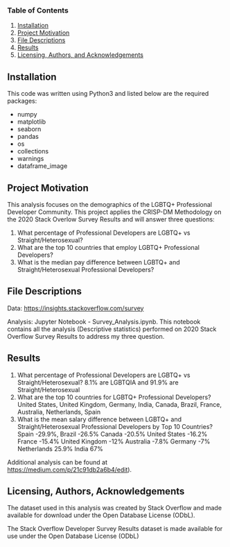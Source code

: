 ### Table of Contents

1. [Installation](#installation)
2. [Project Motivation](#motivation)
3. [File Descriptions](#files)
4. [Results](#results)
5. [Licensing, Authors, and Acknowledgements](#licensing)

## Installation <a name="installation"></a>
This code was written using Python3 and listed below are the required packages:

- numpy
- matplotlib
- seaborn
- pandas
- os
- collections
- warnings
- dataframe_image


## Project Motivation<a name="motivation"></a>

This analysis focuses on the demographics of the LGBTQ+ Professional Developer Community. This project applies the CRISP-DM Methodology on the 2020 Stack Overlow Survey Results and will answer three questions:

1) What percentage of Professional Developers are LGBTQ+ vs Straight/Heterosexual?
2) What are the top 10 countries that employ LGBTQ+ Professional Developers?
3) What is the median pay difference between LGBTQ+ and Straight/Heterosexual Professional Developers?

## File Descriptions <a name="files"></a>

Data:  https://insights.stackoverflow.com/survey

Analysis:  Jupyter Notebook - Survey_Analysis.ipynb.  This notebook contains all the analysis (Descriptive statistics) performed on 2020 Stack Overflow Survey Results to address my three question.  

## Results<a name="results"></a>
1) What percentage of Professional Developers are LGBTQ+ vs Straight/Heterosexual? 8.1% are LGBTQIA and 91.9% are Straight/Heterosexual
2) What are the top 10 countries for LGBTQ+ Professional Developers? United States, United Kingdom, Germany, India, Canada, Brazil, France, Australia, Netherlands, Spain
3) What is the mean salary difference between LGBTQ+ and Straight/Heterosexual Professional Developers by Top 10 Countries? 
Spain		-29.9%, 
Brazil 		-26.5%
Canada		-20.5%
United States 	-16.2%
France		-15.4%
United Kingdom	-12%
Australia  	-7.8%
Germany	 	-7%
Netherlands 	25.9%
India 	67%



Additional analysis can be found at https://medium.com/p/21c91db2a6b4/edit).

## Licensing, Authors, Acknowledgements<a name="licensing"></a>

The dataset used in this analysis was created by Stack Overflow and made available for download under the Open Database License (ODbL).

The Stack Overflow Developer Survey Results dataset is made available for use under the Open Database License (ODbL)
